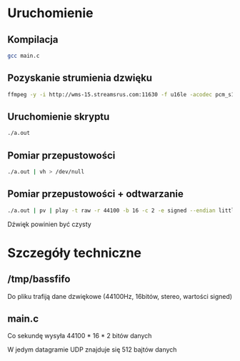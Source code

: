 # Uruchomienie
## Kompilacja

```sh
gcc main.c
```

## Pozyskanie strumienia dzwięku

```sh
ffmpeg -y -i http://wms-15.streamsrus.com:11630 -f u16le -acodec pcm_s16le -ac 2 -ar 44100 /tmp/bassfifo
```

## Uruchomienie skryptu

```sh
./a.out
```

## Pomiar przepustowości

```sh
./a.out | vh > /dev/null
```

## Pomiar przepustowości + odtwarzanie

```sh
./a.out | pv | play -t raw -r 44100 -b 16 -c 2 -e signed --endian little -
```

Dźwięk powinien być czysty

# Szczegóły techniczne

## /tmp/bassfifo

Do pliku trafiją dane dzwiękowe (44100Hz, 16bitów, stereo, wartości signed)

## main.c

Co sekundę wysyła 44100 * 16 * 2 bitów danych

W jedym datagramie UDP znajduje się 512 bajtów danych
